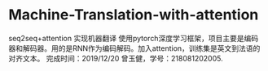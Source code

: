 # Machine-Translation-with-attention
seq2seq+attention 实现机器翻译
使用pytorch深度学习框架，项目主要是编码器和解码器。用的是RNN作为编码解码。加入attention，训练集是英文到法语的对齐文本。
完成时间：2019/12/20
曾玉健，学号：218081202005.
